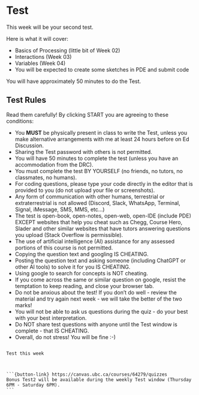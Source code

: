 # Test

This week will be your second test.

Here is what it will cover:

- Basics of Processing (little bit of Week 02)
- Interactions (Week 03)
- Variables (Week 04)
- You will be expected to create some sketches in PDE and submit code

You will have approximately 50 minutes to do the Test.

## Test Rules

Read them carefully! By clicking START you are agreeing to these conditions:

- You **MUST** be physically present in class to write the Test, unless you make alternative arrangements with me at least 24 hours before on Ed Discussion.
- Sharing the Test password with others is not permitted.
- You will have 50 minutes to complete the test (unless you have an accommodation from the DRC).
- You must complete the test BY YOURSELF (no friends, no tutors, no classmates, no humans).
- For coding questions, please type your code directly in the editor that is provided to you (do not upload your file or screenshots).
- Any form of communication with other humans, terrestrial or extraterrestrial is not allowed (Discord, Slack, WhatsApp, Terminal, Signal, iMessage, SMS, MMS, etc...)
- The test is open-book, open-notes, open-web, open-IDE (include PDE) EXCEPT websites that help you cheat such as Chegg, Course Hero, Slader and other similar websites that have tutors answering questions you upload (Stack Overflow is permissible).
- The use of artificial intelligence (AI) assistance for any assessed portions of this course is not permitted.
- Copying the question text and googling IS CHEATING.
- Posting the question text and asking someone (including ChatGPT or other AI tools) to solve it for you IS CHEATING.
- Using google to search for concepts is NOT cheating.
- If you come across the same or similar question on google, resist the temptation to keep reading, and close your browser tab.
- Do not be anxious about the test! If you don’t do well - review the material and try again next week - we will take the better of the two marks!
- You will not be able to ask us questions during the quiz - do your best with your best interpretation.
- Do NOT share test questions with anyone until the Test window is complete - that IS CHEATING.
- Overall, do not stress! You will be fine :-)

````{card} 

Test this week

  

```{button-link} https://canvas.ubc.ca/courses/64279/quizzes
Bonus Test2 will be available during the weekly Test window (Thursday 6PM - Saturday 6PM).
```
````